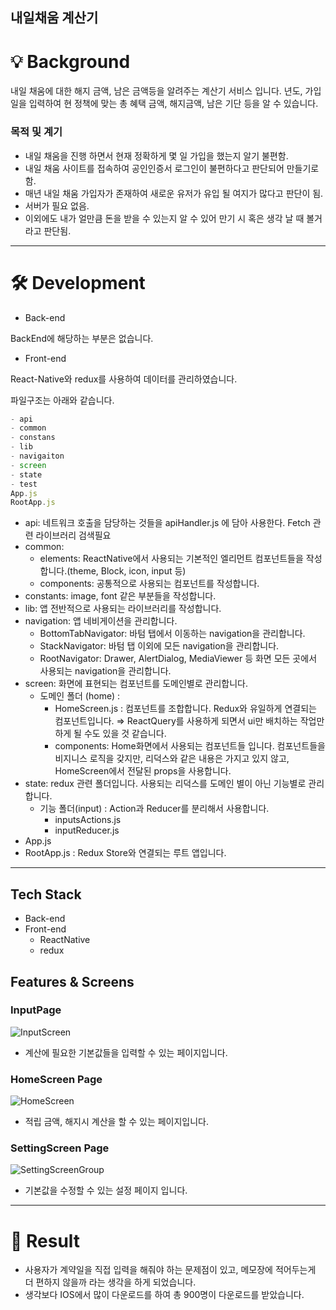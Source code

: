 ## **내일채움 계산기**

# **💡 Background**

내일 채움에 대한 해지 금액, 남은 금액등을 알려주는 계산기 서비스 입니다. 년도, 가입일을 입력하여 현 정책에 맞는 총 혜택 금액, 해지금액, 남은 기단 등을 알 수 있습니다.

### 목적 및 계기

- 내일 채움을 진행 하면서 현재 정확하게 몇 일 가입을 했는지 알기 불편함.
- 내일 채움 사이트를 접속하여 공인인증서 로그인이 불편하다고 판단되어 만들기로 함.
- 매년 내일 채움 가입자가 존재하여 새로운 유저가 유입 될 여지가 많다고 판단이 됨.
- 서버가 필요 없음.
- 이외에도 내가 얼만큼 돈을 받을 수 있는지 알 수 있어 만기 시 혹은 생각 날 때 볼거라고 판단됨.

---

# **🛠 Development**

- Back-end

BackEnd에 해당하는 부분은 없습니다.

- Front-end

React-Native와 redux를 사용하여 데이터를 관리하였습니다.

파일구조는 아래와 같습니다.

```jsx
- api
- common
- constans 
- lib
- navigaiton
- screen
- state
- test
App.js
RootApp.js
```

- api: 네트워크 호출을 담당하는 것들을 apiHandler.js 에 담아 사용한다. Fetch 관련 라이브러리 검색필요
- common:
    - elements: ReactNative에서 사용되는 기본적인 엘리먼트 컴포넌트들을 작성합니다.(theme, Block, icon, input 등)
    - components: 공통적으로 사용되는 컴포넌트를 작성합니다.
- constants: image, font 같은 부분들을 작성합니다.
- lib: 앱 전반적으로 사용되는 라이브러리를 작성합니다.
- navigation: 앱 네비게이션을 관리합니다.
    - BottomTabNavigator: 바텀 탭에서 이동하는 navigation을 관리합니다.
    - StackNavigator: 바텀 탭 이외에 모든 navigation을 관리합니다.
    - RootNavigator: Drawer, AlertDialog, MediaViewer 등 화면 모든 곳에서 사용되는 navigation을 관리합니다.
- screen: 화면에 표현되는 컴포넌트를 도메인별로  관리합니다.
    - 도메인 폴더 (home) :
        - HomeScreen.js : 컴포넌트를 조합합니다. Redux와 유일하게 연결되는 컴포넌트입니다. ⇒ ReactQuery를 사용하게 되면서 ui만 배치하는 작업만 하게 될 수도 있을 것 같습니다.
        - components: Home화면에서 사용되는 컴포넌트들 입니다. 컴포넌트들을 비지니스 로직을 갖지만, 리덕스와 같은 내용은 가지고 있지 않고, HomeScreen에서 전달된 props을 사용합니다.
- state: redux 관련 폴더입니다. 사용되는 리덕스를 도메인 별이 아닌 기능별로 관리합니다.
    - 기능 폴더(input) : Action과 Reducer를 분리해서 사용합니다.
        - inputsActions.js
        - inputReducer.js
- App.js
- RootApp.js : Redux Store와 연결되는 루트 앱입니다.

---

## **Tech Stack**

- Back-end
- Front-end
    - ReactNative
    - redux

## **Features & Screens**

### InputPage

![InputScreen](https://user-images.githubusercontent.com/45157159/145537339-7382ec85-c02d-446e-b38c-266799f4c9d4.png)

- 계산에 필요한 기본값들을 입력할 수 있는 페이지입니다.

### HomeScreen **Page**

![HomeScreen](https://user-images.githubusercontent.com/45157159/145537305-733537f5-bae9-4c68-b298-2dd24d805059.png)

- 적립 금액, 해지시 계산을 할 수 있는 페이지입니다.

### SettingScreen **Page**

![SettingScreenGroup](https://user-images.githubusercontent.com/45157159/145538352-e0593afa-7713-4e0f-9439-dc8b3cc2ea5a.png)

- 기본값을 수정할 수 있는 설정 페이지 입니다.

---

# **🛫 Result**

- 사용자가 계약일을 직접 입력을 해줘야 하는 문제점이 있고, 메모장에 적어두는게 더 편하지 않을까 라는 생각을 하게 되었습니다.
- 생각보다 IOS에서 많이 다운로드를 하여 총 900명이 다운로드를 받았습니다.
